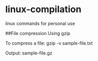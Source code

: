 # linux-compilation
linux commands for personal use

##File compression
Using gzip

To compress a file:
gzip -v sample-file.txt

Output:
sample-file.gz


